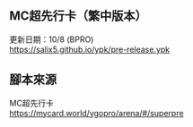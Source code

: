 ## MC超先行卡（繁中版本）
更新日期：10/8 (BPRO)  
<https://salix5.github.io/ypk/pre-release.ypk>


## 腳本來源
MC超先行卡  
<https://mycard.world/ygopro/arena/#/superpre>
